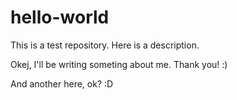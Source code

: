 # hello-world
This is a test repository. Here is a description.

Okej, I'll be writing someting about me. Thank you! :)

And another here, ok? :D
